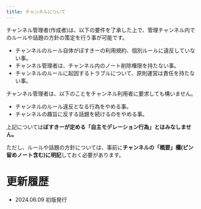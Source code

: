 ```yaml
---
title: チャンネルについて
---
```


チャンネル管理者(作成者)は、以下の要件を了承した上で、管理チャンネル内でのルールや話題の方針の策定を行う事が可能です。

- チャンネルのルール自体がぼすきーの利用規約、個別ルールに違反していない事。
- チャンネル管理者は、チャンネル内のノート削除権限を持たない事。
- チャンネルのルールに起因するトラブルについて、原則運営は責任を持たない事。

チャンネル管理者は、以下のことをチャンネル利用者に要求しても構いません。

- チャンネルのルール違反となる行為をやめる事。
- チャンネルの趣旨に反する話題を続けるのをやめる事。

上記については**ぼすきーが定める「自主モデレーション行為」とはみなしません。**

ただし、ルールや話題の方針については、事前に**チャンネルの「概要」欄(ピン留めノート含む)に明記**しておく必要があります。

# 更新履歴

- 2024.06.09 初版発行